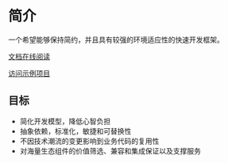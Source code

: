 # 简介

一个希望能够保持简约，并且具有较强的环境适应性的快速开发框架。

[文档在线阅读](http://doc.box.wee0.com)

[访问示例项目](https://github.com/baihw/box-examples/tree/dev)




## 目标

- 简化开发模型，降低心智负担
- 抽象依赖，标准化，敏捷和可替换性
- 不因技术潮流的变更影响到业务代码的复用性
- 对海量生态组件的价值筛选、兼容和集成保证以及支撑服务

